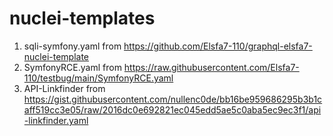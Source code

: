 # nuclei-templates

1. sqli-symfony.yaml from https://github.com/Elsfa7-110/graphql-elsfa7-nuclei-template
1. SymfonyRCE.yaml from https://raw.githubusercontent.com/Elsfa7-110/testbug/main/SymfonyRCE.yaml
1. API-Linkfinder from https://gist.githubusercontent.com/nullenc0de/bb16be959686295b3b1caff519cc3e05/raw/2016dc0e692821ec045edd5ae5c0aba5ec9ec3f1/api-linkfinder.yaml
